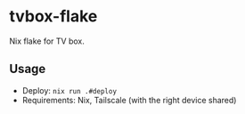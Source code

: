 # tvbox-flake

Nix flake for TV box.

## Usage

- Deploy: `nix run .#deploy`
- Requirements: Nix, Tailscale (with the right device shared)
